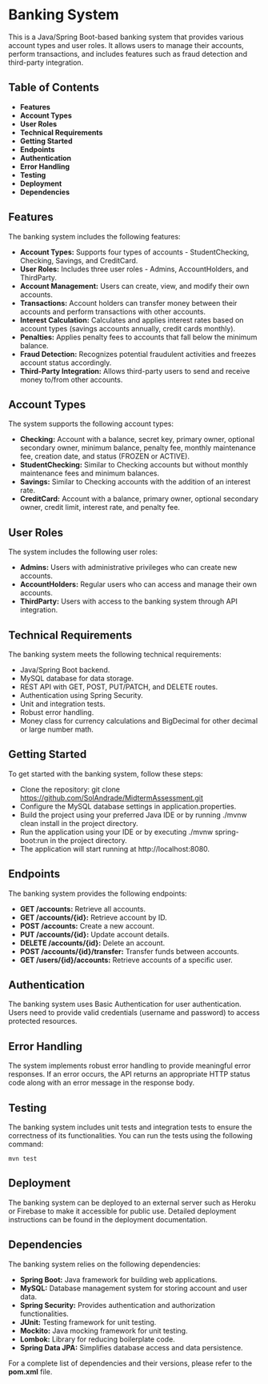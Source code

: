 Banking System
=
This is a Java/Spring Boot-based banking system that provides various account types and user roles. It allows users to manage their accounts, perform transactions, and includes features such as fraud detection and third-party integration.

Table of Contents
-
* **Features**
* **Account Types**
* **User Roles**
* **Technical Requirements**
* **Getting Started**
* **Endpoints**
* **Authentication**
* **Error Handling**
* **Testing**
* **Deployment**
* **Dependencies**

Features
-
The banking system includes the following features:

* **Account Types:** Supports four types of accounts - StudentChecking, Checking, Savings, and CreditCard.
* **User Roles:** Includes three user roles - Admins, AccountHolders, and ThirdParty.
* **Account Management:** Users can create, view, and modify their own accounts.
* **Transactions:** Account holders can transfer money between their accounts and perform transactions with other accounts.
* **Interest Calculation:** Calculates and applies interest rates based on account types (savings accounts annually, credit cards monthly).
* **Penalties:** Applies penalty fees to accounts that fall below the minimum balance.
* **Fraud Detection:** Recognizes potential fraudulent activities and freezes account status accordingly.
* **Third-Party Integration:** Allows third-party users to send and receive money to/from other accounts.

Account Types
-
The system supports the following account types:

* **Checking:** Account with a balance, secret key, primary owner, optional secondary owner, minimum balance, penalty fee, monthly maintenance fee, creation date, and status (FROZEN or ACTIVE).
* **StudentChecking:** Similar to Checking accounts but without monthly maintenance fees and minimum balances.
* **Savings:** Similar to Checking accounts with the addition of an interest rate.
* **CreditCard:** Account with a balance, primary owner, optional secondary owner, credit limit, interest rate, and penalty fee.

User Roles
-
The system includes the following user roles:

* **Admins:** Users with administrative privileges who can create new accounts.
* **AccountHolders:** Regular users who can access and manage their own accounts.
* **ThirdParty:** Users with access to the banking system through API integration.

Technical Requirements
-
The banking system meets the following technical requirements:

* Java/Spring Boot backend.
* MySQL database for data storage.
* REST API with GET, POST, PUT/PATCH, and DELETE routes.
* Authentication using Spring Security.
* Unit and integration tests.
* Robust error handling.
* Money class for currency calculations and BigDecimal for other decimal or large number math.

Getting Started
-
To get started with the banking system, follow these steps:

* Clone the repository: git clone https://github.com/SolAndrade/MidtermAssessment.git
* Configure the MySQL database settings in application.properties.
* Build the project using your preferred Java IDE or by running ./mvnw clean install in the project directory.
* Run the application using your IDE or by executing ./mvnw spring-boot:run in the project directory.
* The application will start running at http://localhost:8080.


Endpoints
-
The banking system provides the following endpoints:

* **GET /accounts:** Retrieve all accounts.
* **GET /accounts/{id}:** Retrieve account by ID. 
* **POST /accounts:** Create a new account.
* **PUT /accounts/{id}:** Update account details.
* **DELETE /accounts/{id}:** Delete an account.
* **POST /accounts/{id}/transfer:** Transfer funds between accounts.
* **GET /users/{id}/accounts:** Retrieve accounts of a specific user.

Authentication
-
The banking system uses Basic Authentication for user authentication. Users need to provide valid credentials (username and password) to access protected resources.

Error Handling
-
The system implements robust error handling to provide meaningful error responses. If an error occurs, the API returns an appropriate HTTP status code along with an error message in the response body.

Testing
-
The banking system includes unit tests and integration tests to ensure the correctness of its functionalities. You can run the tests using the following command:

    mvn test

Deployment
-
The banking system can be deployed to an external server such as Heroku or Firebase to make it accessible for public use. Detailed deployment instructions can be found in the deployment documentation.

Dependencies
-
The banking system relies on the following dependencies:

* **Spring Boot:** Java framework for building web applications.
* **MySQL:** Database management system for storing account and user data.
* **Spring Security:** Provides authentication and authorization functionalities.
* **JUnit:** Testing framework for unit testing.
* **Mockito:** Java mocking framework for unit testing.
* **Lombok:** Library for reducing boilerplate code.
* **Spring Data JPA:** Simplifies database access and data persistence.

For a complete list of dependencies and their versions, please refer to the **pom.xml** file.
